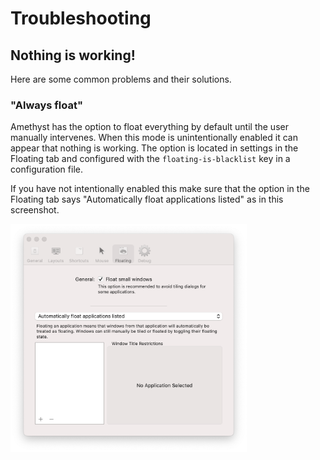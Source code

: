 # Troubleshooting

## Nothing is working!

Here are some common problems and their solutions.

### "Always float"

Amethyst has the option to float everything by default until the user manually intervenes. When this mode is unintentionally enabled it can appear that nothing is working. The option is located in settings in the Floating tab and configured with the `floating-is-blacklist` key in a configuration file.

If you have not intentionally enabled this make sure that the option in the Floating tab says "Automatically float applications listed" as in this screenshot.

<img src="./images/floating-preferences.png" width="75%">
